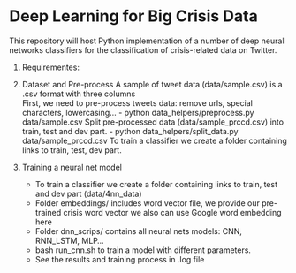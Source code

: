# Deep Learning for Big Crisis Data
This repository will host Python implementation of a number of deep neural networks classifiers
for the classification of crisis-related data on Twitter.

1. Requirementes:

2. Dataset and Pre-process
	A sample of tweet data (data/sample.csv) is a .csv format with three columns  
	First, we need to pre-process tweets data: remove urls, special characters, lowercasing…
    	- python data_helpers/preprocess.py data/sample.csv
    Split pre-processed data (data/sample_prccd.csv) into train, test and dev part.
		- python data_helpers/split_data.py data/sample_prccd.csv
	To train a classifier we create a folder containing links to train, test, dev part.
	  
3. Training a neural net model 
	- To train a classifier we create a folder containing links to train, test and dev part (data/4nn_data) 
    - Folder embeddings/ includes word vector file, we provide our pre-trained crisis word vector
      we also can use Google word embedding here
	- Folder dnn_scrips/ contains all neural nets models: CNN, RNN_LSTM, MLP…
	- bash run_cnn.sh to train a model with different parameters.
	- See the results and training process in .log file
